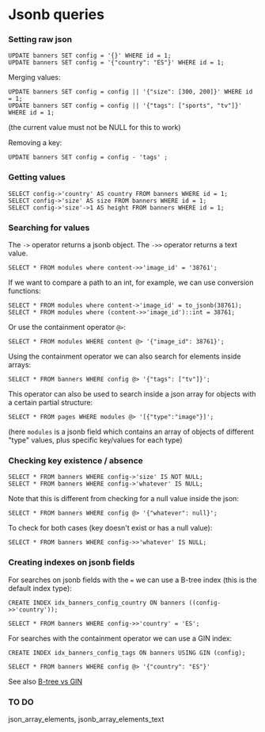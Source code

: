 Jsonb queries
==============

### Setting raw json

```
UPDATE banners SET config = '{}' WHERE id = 1;
UPDATE banners SET config = '{"country": "ES"}' WHERE id = 1;
```

Merging values:

```
UPDATE banners SET config = config || '{"size": [300, 200]}' WHERE id = 1;
UPDATE banners SET config = config || '{"tags": ["sports", "tv"]}' WHERE id = 1;
```

(the current value must not be NULL for this to work)

Removing a key:

```
UPDATE banners SET config = config - 'tags' ;
```

### Getting values

```
SELECT config->'country' AS country FROM banners WHERE id = 1;
SELECT config->'size' AS size FROM banners WHERE id = 1;
SELECT config->'size'->1 AS height FROM banners WHERE id = 1;
```

### Searching for values

The `->` operator returns a jsonb object. The `->>` operator returns a text value.

```
SELECT * FROM modules where content->>'image_id' = '38761';  
```

If we want to compare a path to an int, for example, we can use conversion functions:
```
SELECT * FROM modules where content->'image_id' = to_jsonb(38761);
SELECT * FROM modules where (content->>'image_id')::int = 38761;
```

Or use the containment operator `@>`:

```
SELECT * FROM modules WHERE content @> '{"image_id": 38761}';
```

Using the containment operator we can also search for elements inside arrays:

```
SELECT * FROM banners WHERE config @> '{"tags": ["tv"]}';
```

This operator can also be used to search inside a json array for objects with a certain partial structure:

```
SELECT * FROM pages WHERE modules @> '[{"type":"image"}]';
```

(here `modules` is a jsonb field which contains an array of objects of different "type" values, plus specific key/values for each type)


### Checking key existence / absence

```
SELECT * FROM banners WHERE config->'size' IS NOT NULL;
SELECT * FROM banners WHERE config->'whatever' IS NULL;
```

Note that this is different from checking for a null value inside the json:

```
SELECT * FROM banners WHERE config @> '{"whatever": null}';
```

To check for both cases (key doesn't exist or has a null value):

```
SELECT * FROM banners WHERE config->>'whatever' IS NULL;
```



### Creating indexes on jsonb fields

For searches on jsonb fields with the `=` we can use a B-tree index (this is the default index type):

```
CREATE INDEX idx_banners_config_country ON banners ((config->>'country'));

SELECT * FROM banners WHERE config->>'country' = 'ES';
```

For searches with the containment operator we can use a GIN index:
```
CREATE INDEX idx_banners_config_tags ON banners USING GIN (config);

SELECT * FROM banners WHERE config @> '{"country": "ES"}'
```

See also [B-tree vs GIN](https://bitnine.net/blog-postgresql/postgresql-internals-jsonb-type-and-its-indexes/)

### TO DO

json_array_elements, jsonb_array_elements_text
